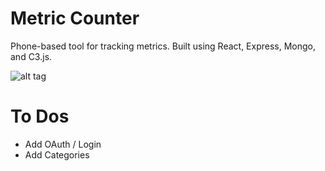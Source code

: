 # Metric Counter
Phone-based tool for tracking metrics. Built using React, Express, Mongo, and C3.js.

![alt tag](http://i.imgur.com/SbhqkZz.png)

# To Dos
* Add OAuth / Login
* Add Categories
